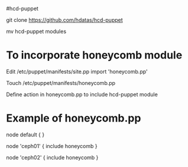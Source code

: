 #hcd-puppet

git clone https://github.com/hdatas/hcd-puppet

mv hcd-puppet modules

To incorporate honeycomb module
===============================
Edit /etc/puppet/manifests/site.pp
	import 'honeycomb.pp'

Touch /etc/puppet/manifests/honeycomb.pp

Define action in honeycomb.pp to include hcd-puppet module

Example of honeycomb.pp
=======================
node default {
}

node 'ceph01' {
	include honeycomb
}

node 'ceph02' {
	include honeycomb
}




